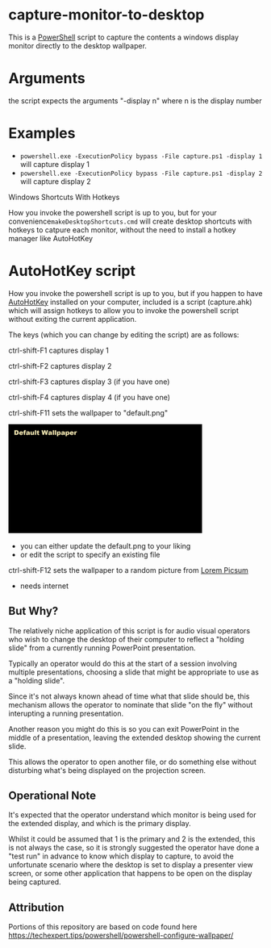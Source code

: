 # capture-monitor-to-desktop

This is a [PowerShell](https://learn.microsoft.com/en-us/powershell/scripting/overview?view=powershell-7.3) script to capture the contents a windows display monitor directly to the desktop wallpaper.

Arguments
===
the script expects the arguments "-display n" where n is the display number

Examples
===
  - `powershell.exe -ExecutionPolicy bypass -File capture.ps1 -display 1` will capture display 1
  - `powershell.exe -ExecutionPolicy bypass -File capture.ps1 -display 2` will capture display 2

Windows Shortcuts With Hotkeys

How you invoke the powershell script is up to you, but for your convenience`makeDesktopShortcuts.cmd` will create desktop shortcuts with hotkeys to catpure each monitor, without the need to install a hotkey manager like AutoHotKey


AutoHotKey script
===

How you invoke the powershell script is up to you, but if you happen to have [AutoHotKey](https://www.autohotkey.com/) installed on your computer, included is a script (capture.ahk) which will assign hotkeys to allow you to invoke the powershell script without exiting the current application.

The keys (which you can change by editing the script) are as follows:

ctrl-shift-F1 captures display 1

ctrl-shift-F2 captures display 2 

ctrl-shift-F3 captures display 3 (if you have one) 

ctrl-shift-F4 captures display 4 (if you have one) 

ctrl-shift-F11 sets the wallpaper to "default.png"

<img src="./default.png" width="384" height="216">

   - you can either update the default.png to your liking
   - or edit the script to specify an existing file


ctrl-shift-F12 sets the wallpaper to a random picture from [Lorem Picsum](https://picsum.photos/) 

   - needs internet
      
      
      
But Why?
---
The relatively niche application of this script is for audio visual operators who wish to change the desktop of their computer to reflect a "holding slide" from a currently running PowerPoint presentation.

Typically an operator would do this at the start of a session involving multiple presentations, choosing a slide that might be appropriate to use as a "holding slide".

Since it's not always known ahead of time what that slide should be, this mechanism allows the operator to nominate that slide "on the fly" without interupting a running presentation.

Another reason you might do this is so you can exit PowerPoint in the middle of a presentation, leaving the extended desktop showing the current slide.

This allows the operator to open another file, or do something else without disturbing what's being displayed on the projection screen.

Operational Note
---

It's expected that the operator understand which monitor is being used for the extended display, and which is the primary display. 

Whilst it could be assumed that 1 is the primary and 2 is the extended, this is not always the case, so it is strongly suggested the operator have done a "test run" in advance to know which display to capture, to avoid the unfortunate scenario where the desktop is set to display a presenter view screen, or some other application that happens to be open on the display being captured.

Attribution
---

Portions of this repository are based on code found here https://techexpert.tips/powershell/powershell-configure-wallpaper/


